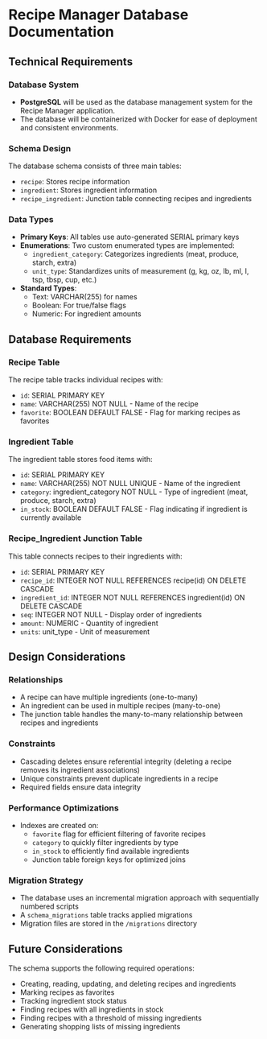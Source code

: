 # Recipe Manager Database Documentation

## Technical Requirements

### Database System
- **PostgreSQL** will be used as the database management system for the Recipe Manager application.
- The database will be containerized with Docker for ease of deployment and consistent environments.

### Schema Design

The database schema consists of three main tables:
- `recipe`: Stores recipe information
- `ingredient`: Stores ingredient information
- `recipe_ingredient`: Junction table connecting recipes and ingredients

### Data Types

- **Primary Keys**: All tables use auto-generated SERIAL primary keys
- **Enumerations**: Two custom enumerated types are implemented:
  - `ingredient_category`: Categorizes ingredients (meat, produce, starch, extra)
  - `unit_type`: Standardizes units of measurement (g, kg, oz, lb, ml, l, tsp, tbsp, cup, etc.)
- **Standard Types**:
  - Text: VARCHAR(255) for names
  - Boolean: For true/false flags
  - Numeric: For ingredient amounts

## Database Requirements

### Recipe Table
The recipe table tracks individual recipes with:
- `id`: SERIAL PRIMARY KEY
- `name`: VARCHAR(255) NOT NULL - Name of the recipe
- `favorite`: BOOLEAN DEFAULT FALSE - Flag for marking recipes as favorites

### Ingredient Table
The ingredient table stores food items with:
- `id`: SERIAL PRIMARY KEY
- `name`: VARCHAR(255) NOT NULL UNIQUE - Name of the ingredient
- `category`: ingredient_category NOT NULL - Type of ingredient (meat, produce, starch, extra)
- `in_stock`: BOOLEAN DEFAULT FALSE - Flag indicating if ingredient is currently available

### Recipe_Ingredient Junction Table
This table connects recipes to their ingredients with:
- `id`: SERIAL PRIMARY KEY
- `recipe_id`: INTEGER NOT NULL REFERENCES recipe(id) ON DELETE CASCADE
- `ingredient_id`: INTEGER NOT NULL REFERENCES ingredient(id) ON DELETE CASCADE
- `seq`: INTEGER NOT NULL - Display order of ingredients
- `amount`: NUMERIC - Quantity of ingredient
- `units`: unit_type - Unit of measurement

## Design Considerations

### Relationships
- A recipe can have multiple ingredients (one-to-many)
- An ingredient can be used in multiple recipes (many-to-one)
- The junction table handles the many-to-many relationship between recipes and ingredients

### Constraints
- Cascading deletes ensure referential integrity (deleting a recipe removes its ingredient associations)
- Unique constraints prevent duplicate ingredients in a recipe
- Required fields ensure data integrity

### Performance Optimizations
- Indexes are created on:
  - `favorite` flag for efficient filtering of favorite recipes
  - `category` to quickly filter ingredients by type
  - `in_stock` to efficiently find available ingredients
  - Junction table foreign keys for optimized joins

### Migration Strategy
- The database uses an incremental migration approach with sequentially numbered scripts
- A `schema_migrations` table tracks applied migrations
- Migration files are stored in the `/migrations` directory

## Future Considerations

The schema supports the following required operations:
- Creating, reading, updating, and deleting recipes and ingredients
- Marking recipes as favorites
- Tracking ingredient stock status
- Finding recipes with all ingredients in stock
- Finding recipes with a threshold of missing ingredients
- Generating shopping lists of missing ingredients